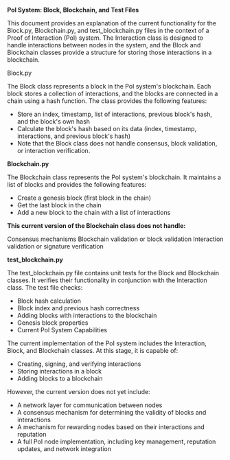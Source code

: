 **PoI System: Block, Blockchain, and Test Files**


This document provides an explanation of the current functionality for the Block.py, Blockchain.py, and test_blockchain.py files in the context of a Proof of Interaction (PoI) system. The Interaction class is designed to handle interactions between nodes in the system, and the Block and Blockchain classes provide a structure for storing those interactions in a blockchain.

Block.py


The Block class represents a block in the PoI system's blockchain. Each block stores a collection of interactions, and the blocks are connected in a chain using a hash function. The class provides the following features:

- Store an index, timestamp, list of interactions, previous block's hash, and the block's own hash
- Calculate the block's hash based on its data (index, timestamp, interactions, and previous block's hash)
- Note that the Block class does not handle consensus, block validation, or interaction verification.

**Blockchain.py**

The Blockchain class represents the PoI system's blockchain. It maintains a list of blocks and provides the following features:

- Create a genesis block (first block in the chain)
- Get the last block in the chain
- Add a new block to the chain with a list of interactions

**This current version of the Blockchain class does not handle:**

Consensus mechanisms
Blockchain validation or block validation
Interaction validation or signature verification

**test_blockchain.py**

The test_blockchain.py file contains unit tests for the Block and Blockchain classes. It verifies their functionality in conjunction with the Interaction class. The test file checks:

- Block hash calculation
- Block index and previous hash correctness
- Adding blocks with interactions to the blockchain
- Genesis block properties
- Current PoI System Capabilities

The current implementation of the PoI system includes the Interaction, Block, and Blockchain classes. At this stage, it is capable of:

- Creating, signing, and verifying interactions
- Storing interactions in a block
- Adding blocks to a blockchain

However, the current version does not yet include:

- A network layer for communication between nodes
- A consensus mechanism for determining the validity of blocks and interactions
- A mechanism for rewarding nodes based on their interactions and reputation
- A full PoI node implementation, including key management, reputation updates, and network integration
